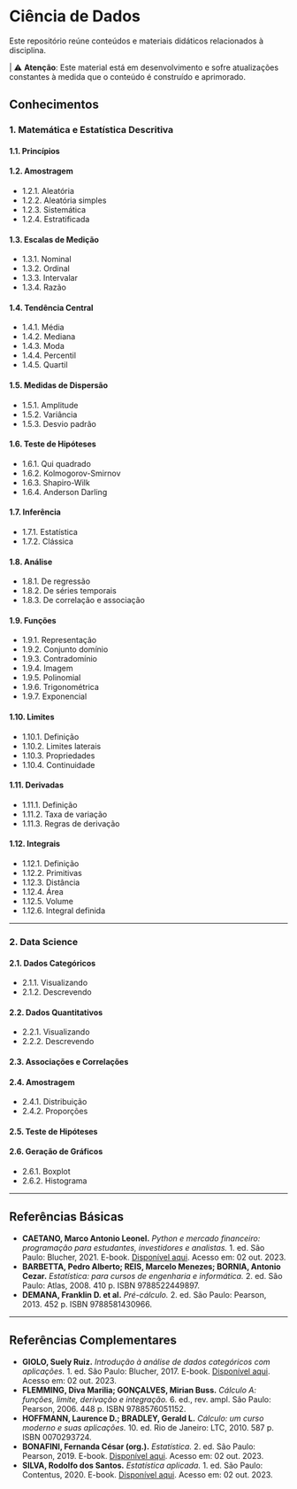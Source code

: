 # Ciência de Dados

Este repositório reúne conteúdos e materiais didáticos relacionados à disciplina.

| ⚠️ **Atenção**: Este material está em desenvolvimento e sofre atualizações constantes à medida que o conteúdo é construído e aprimorado.


## Conhecimentos

### 1. Matemática e Estatística Descritiva

#### 1.1. Princípios

#### 1.2. Amostragem
- 1.2.1. Aleatória
- 1.2.2. Aleatória simples
- 1.2.3. Sistemática
- 1.2.4. Estratificada

#### 1.3. Escalas de Medição
- 1.3.1. Nominal
- 1.3.2. Ordinal
- 1.3.3. Intervalar
- 1.3.4. Razão

#### 1.4. Tendência Central
- 1.4.1. Média
- 1.4.2. Mediana
- 1.4.3. Moda
- 1.4.4. Percentil
- 1.4.5. Quartil

#### 1.5. Medidas de Dispersão
- 1.5.1. Amplitude
- 1.5.2. Variância
- 1.5.3. Desvio padrão

#### 1.6. Teste de Hipóteses
- 1.6.1. Qui quadrado
- 1.6.2. Kolmogorov-Smirnov
- 1.6.3. Shapiro-Wilk
- 1.6.4. Anderson Darling

#### 1.7. Inferência
- 1.7.1. Estatística
- 1.7.2. Clássica

#### 1.8. Análise
- 1.8.1. De regressão
- 1.8.2. De séries temporais
- 1.8.3. De correlação e associação

#### 1.9. Funções
- 1.9.1. Representação
- 1.9.2. Conjunto domínio
- 1.9.3. Contradomínio
- 1.9.4. Imagem
- 1.9.5. Polinomial
- 1.9.6. Trigonométrica
- 1.9.7. Exponencial

#### 1.10. Limites
- 1.10.1. Definição
- 1.10.2. Limites laterais
- 1.10.3. Propriedades
- 1.10.4. Continuidade

#### 1.11. Derivadas
- 1.11.1. Definição
- 1.11.2. Taxa de variação
- 1.11.3. Regras de derivação

#### 1.12. Integrais
- 1.12.1. Definição
- 1.12.2. Primitivas
- 1.12.3. Distância
- 1.12.4. Área
- 1.12.5. Volume
- 1.12.6. Integral definida

---

### 2. Data Science

#### 2.1. Dados Categóricos
- 2.1.1. Visualizando
- 2.1.2. Descrevendo

#### 2.2. Dados Quantitativos
- 2.2.1. Visualizando
- 2.2.2. Descrevendo

#### 2.3. Associações e Correlações

#### 2.4. Amostragem
- 2.4.1. Distribuição
- 2.4.2. Proporções

#### 2.5. Teste de Hipóteses

#### 2.6. Geração de Gráficos
- 2.6.1. Boxplot
- 2.6.2. Histograma

---

## Referências Básicas

- **CAETANO, Marco Antonio Leonel.** *Python e mercado financeiro: programação para estudantes, investidores e analistas.* 1. ed. São Paulo: Blucher, 2021. E-book. [Disponível aqui](https://plataforma.bvirtual.com.br/Leitor/Publicacao/194662/pdf/0). Acesso em: 02 out. 2023.
- **BARBETTA, Pedro Alberto; REIS, Marcelo Menezes; BORNIA, Antonio Cezar.** *Estatística: para cursos de engenharia e informática.* 2. ed. São Paulo: Atlas, 2008. 410 p. ISBN 9788522449897.
- **DEMANA, Franklin D. et al.** *Pré-cálculo.* 2. ed. São Paulo: Pearson, 2013. 452 p. ISBN 9788581430966.

---

## Referências Complementares

- **GIOLO, Suely Ruiz.** *Introdução à análise de dados categóricos com aplicações.* 1. ed. São Paulo: Blucher, 2017. E-book. [Disponível aqui](https://plataforma.bvirtual.com.br/Leitor/Publicacao/176575/pdf/0). Acesso em: 02 out. 2023.
- **FLEMMING, Diva Marilia; GONÇALVES, Mirian Buss.** *Cálculo A: funções, limite, derivação e integração.* 6. ed., rev. ampl. São Paulo: Pearson, 2006. 448 p. ISBN 9788576051152.
- **HOFFMANN, Laurence D.; BRADLEY, Gerald L.** *Cálculo: um curso moderno e suas aplicações.* 10. ed. Rio de Janeiro: LTC, 2010. 587 p. ISBN 0070293724.
- **BONAFINI, Fernanda César (org.).** *Estatística.* 2. ed. São Paulo: Pearson, 2019. E-book. [Disponível aqui](https://plataforma.bvirtual.com.br/Leitor/Publicacao/182728/pdf/0). Acesso em: 02 out. 2023.
- **SILVA, Rodolfo dos Santos.** *Estatística aplicada.* 1. ed. São Paulo: Contentus, 2020. E-book. [Disponível aqui](https://plataforma.bvirtual.com.br/Leitor/Publicacao/188071/pdf/0). Acesso em: 02 out. 2023.
